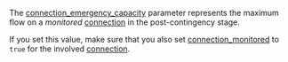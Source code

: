 The [connection\_emergency\_capacity](@ref) parameter represents the maximum flow on
a *monitored* [connection](@ref) in the post-contingency stage.

If you set this value, make sure that you also set [connection\_monitored](@ref) to `true`
for the involved [connection](@ref).
